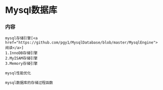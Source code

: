 # Mysql数据库

<h3>内容</h3>

```mysql
mysql存储引擎[<a href="https://github.com/pgy1/MysqlDatabase/blob/master/MysqlEngine">阅读</a>]
1.InnoDB存储引擎
2.MyISAM存储引擎
3.Memory存储引擎
```

```mysql
mysql性能优化
```

```mysql
mysql数据库的存储过程函数
```

